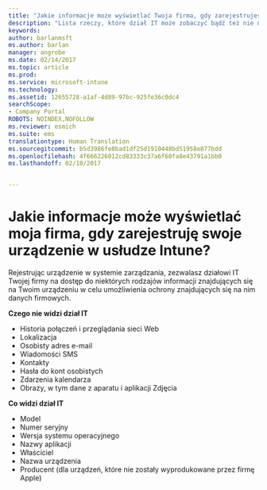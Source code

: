 ```yaml
---
title: "Jakie informacje może wyświetlać Twoja firma, gdy zarejestrujesz swoje urządzenie? | Microsoft Docs"
description: "Lista rzeczy, które dział IT może zobaczyć bądź też nie na zarządzanym urządzeniu."
keywords: 
author: barlanmsft
ms.author: barlan
manager: angrobe
ms.date: 02/14/2017
ms.topic: article
ms.prod: 
ms.service: microsoft-intune
ms.technology: 
ms.assetid: 12655728-a1af-4d89-97bc-925fe36c0dc4
searchScope:
- Company Portal
ROBOTS: NOINDEX,NOFOLLOW
ms.reviewer: esmich
ms.suite: ems
translationtype: Human Translation
ms.sourcegitcommit: b5d3986fe8bad1df25d1910448bd51958e877bdd
ms.openlocfilehash: 4f666226012cd83333c37a6f60fa8e43791a1bb0
ms.lasthandoff: 02/18/2017


---
```


# <a name="what-information-can-my-company-see-when-i-enroll-my-device-in-intune"></a>Jakie informacje może wyświetlać moja firma, gdy zarejestruję swoje urządzenie w usłudze Intune?

Rejestrując urządzenie w systemie zarządzania, zezwalasz działowi IT Twojej firmy na dostęp do niektórych rodzajów informacji znajdujących się na Twoim urządzeniu w celu umożliwienia ochrony znajdujących się na nim danych firmowych.

**Czego nie widzi dział IT**

- Historia połączeń i przeglądania sieci Web
-    Lokalizacja
- Osobisty adres e-mail
- Wiadomości SMS
- Kontakty
-    Hasła do kont osobistych
- Zdarzenia kalendarza
- Obrazy, w tym dane z aparatu i aplikacji Zdjęcia

**Co widzi dział IT**

-   Model
-   Numer seryjny
-   Wersja systemu operacyjnego
-   Nazwy aplikacji
-   Właściciel
-   Nazwa urządzenia
-   Producent (dla urządzeń, które nie zostały wyprodukowane przez firmę Apple)


